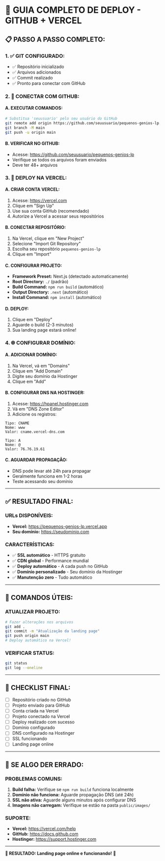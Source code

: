 # 🚀 GUIA COMPLETO DE DEPLOY - GITHUB + VERCEL

## 📋 **PASSO A PASSO COMPLETO:**

### **1. ✅ GIT CONFIGURADO:**
- ✅ Repositório inicializado
- ✅ Arquivos adicionados
- ✅ Commit realizado
- ✅ Pronto para conectar com GitHub

### **2. 🔗 CONECTAR COM GITHUB:**

#### **A. EXECUTAR COMANDOS:**
```bash
# Substitua 'seuusuario' pelo seu usuário do GitHub
git remote add origin https://github.com/seuusuario/pequenos-genios-lp.git
git branch -M main
git push -u origin main
```

#### **B. VERIFICAR NO GITHUB:**
- Acesse: https://github.com/seuusuario/pequenos-genios-lp
- Verifique se todos os arquivos foram enviados
- Deve ter 48+ arquivos

### **3. 🚀 DEPLOY NA VERCEL:**

#### **A. CRIAR CONTA VERCEL:**
1. Acesse: https://vercel.com
2. Clique em "Sign Up"
3. Use sua conta GitHub (recomendado)
4. Autorize a Vercel a acessar seus repositórios

#### **B. CONECTAR REPOSITÓRIO:**
1. Na Vercel, clique em "New Project"
2. Selecione "Import Git Repository"
3. Escolha seu repositório `pequenos-genios-lp`
4. Clique em "Import"

#### **C. CONFIGURAR PROJETO:**
- **Framework Preset:** Next.js (detectado automaticamente)
- **Root Directory:** `./` (padrão)
- **Build Command:** `npm run build` (automático)
- **Output Directory:** `.next` (automático)
- **Install Command:** `npm install` (automático)

#### **D. DEPLOY:**
1. Clique em "Deploy"
2. Aguarde o build (2-3 minutos)
3. Sua landing page estará online!

### **4. 🌐 CONFIGURAR DOMÍNIO:**

#### **A. ADICIONAR DOMÍNIO:**
1. Na Vercel, vá em "Domains"
2. Clique em "Add Domain"
3. Digite seu domínio da Hostinger
4. Clique em "Add"

#### **B. CONFIGURAR DNS NA HOSTINGER:**
1. Acesse: https://hpanel.hostinger.com
2. Vá em "DNS Zone Editor"
3. Adicione os registros:

```
Tipo: CNAME
Nome: www
Valor: cname.vercel-dns.com

Tipo: A
Nome: @
Valor: 76.76.19.61
```

#### **C. AGUARDAR PROPAGAÇÃO:**
- DNS pode levar até 24h para propagar
- Geralmente funciona em 1-2 horas
- Teste acessando seu domínio

---

## ✅ **RESULTADO FINAL:**

### **URLs DISPONÍVEIS:**
- **Vercel:** https://pequenos-genios-lp.vercel.app
- **Seu domínio:** https://seudominio.com

### **CARACTERÍSTICAS:**
- ✅ **SSL automático** - HTTPS gratuito
- ✅ **CDN global** - Performance mundial
- ✅ **Deploy automático** - A cada push no GitHub
- ✅ **Domínio personalizado** - Seu domínio da Hostinger
- ✅ **Manutenção zero** - Tudo automático

---

## 🔧 **COMANDOS ÚTEIS:**

### **ATUALIZAR PROJETO:**
```bash
# Fazer alterações nos arquivos
git add .
git commit -m "Atualização da landing page"
git push origin main
# Deploy automático na Vercel!
```

### **VERIFICAR STATUS:**
```bash
git status
git log --oneline
```

---

## 🎯 **CHECKLIST FINAL:**

- [ ] Repositório criado no GitHub
- [ ] Projeto enviado para GitHub
- [ ] Conta criada na Vercel
- [ ] Projeto conectado na Vercel
- [ ] Deploy realizado com sucesso
- [ ] Domínio configurado
- [ ] DNS configurado na Hostinger
- [ ] SSL funcionando
- [ ] Landing page online

---

## 🚨 **SE ALGO DER ERRADO:**

### **PROBLEMAS COMUNS:**
1. **Build falha:** Verifique se `npm run build` funciona localmente
2. **Domínio não funciona:** Aguarde propagação DNS (até 24h)
3. **SSL não ativa:** Aguarde alguns minutos após configurar DNS
4. **Imagens não carregam:** Verifique se estão na pasta `public/images/`

### **SUPORTE:**
- **Vercel:** https://vercel.com/help
- **GitHub:** https://docs.github.com
- **Hostinger:** https://support.hostinger.com

---

**🎉 RESULTADO: Landing page online e funcionando!** 🚀












